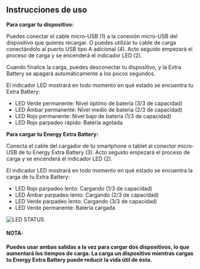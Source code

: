 
## Instrucciones de uso

**Para cargar tu dispositivo:**

Puedes conectar el cable micro-USB (1) a la conexión micro-USB del dispositivo que quieres recargar. O puedes utilizar tu cable de carga conectándolo al puerto USB tipo A adicional (4).  Acto seguido empezará el proceso de carga y se encenderá el indicador LED (2).

Cuando finalice la carga, puedes desconectar tu dispositivo, y la Extra Battery se apagará automáticamente a los pocos segundos.

El indicador LED mostrará en todo momento en qué estado se encuentra tu Extra Battery: 

* LED Verde permanente: Nivel óptimo de batería (3/3 de capacidad)
* LED Ámbar permanente: Nivel medio de batería (2/3 de capacidad)
* LED Rojo permanente: Nivel bajo de batería (1/3 de capacidad)
* LED Rojo parpadeo rápido: Batería agotada


**Para cargar tu Energy Extra Battery:**

Conecta el cable del cargador de tu smartphone o tablet al conector micro-USB de tu Energy Extra Battery (3). Acto seguido empezará el proceso de carga y se encenderá el indicador LED (2).

El indicador LED mostrará en todo momento en qué estado se encuentra la carga de tu Extra Battery: 

* LED Rojo parpadeo lento: Cargando (1/3 de capacidad)
* LED Ámbar parpadeo lento: Cargando (2/3 de capacidad)
* LED Verde parpadeo lento: Cargando (3/3 de capacidad)
* LED Verde permanente: Batería cargada 

![LED STATUS](http://static.energysistem.com/images/manuals/42252/55c071b2d0c5d.jpg)

#### **NOTA:**

#### Puedes usar ambas salidas a la vez para cargar dos dispositivos, lo que aumentará los tiempos de carga. La carga un dispositivo mientras cargas tu Energy Extra Battery puede reducir la vida útil de ésta.
